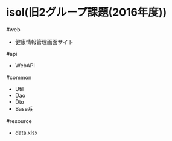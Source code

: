 # isol(旧2グループ課題(2016年度))  
#web  

 - 健康情報管理画面サイト  
 
#api  

 - WebAPI  

#common  

 - Util  
 - Dao  
 - Dto  
 - Base系  


#resource  

 - data.xlsx  
 
